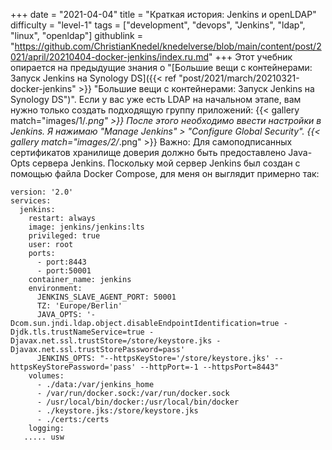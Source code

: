 +++
date = "2021-04-04"
title = "Краткая история: Jenkins и openLDAP"
difficulty = "level-1"
tags = ["development", "devops", "Jenkins", "ldap", "linux", "openldap"]
githublink = "https://github.com/ChristianKnedel/knedelverse/blob/main/content/post/2021/april/20210404-docker-jenkins/index.ru.md"
+++
Этот учебник опирается на предыдущие знания о "[Большие вещи с контейнерами: Запуск Jenkins на Synology DS]({{< ref "post/2021/march/20210321-docker-jenkins" >}} "Большие вещи с контейнерами: Запуск Jenkins на Synology DS")". Если у вас уже есть LDAP на начальном этапе, вам нужно только создать подходящую группу приложений:
{{< gallery match="images/1/*.png" >}}
После этого необходимо ввести настройки в Jenkins. Я нажимаю "Manage Jenkins" > "Configure Global Security".
{{< gallery match="images/2/*.png" >}}
Важно: Для самоподписанных сертификатов хранилище доверия должно быть предоставлено Java-Opts сервера Jenkins. Поскольку мой сервер Jenkins был создан с помощью файла Docker Compose, для меня он выглядит примерно так:
```
version: '2.0'
services:
  jenkins:
    restart: always
    image: jenkins/jenkins:lts
    privileged: true
    user: root
    ports:
      - port:8443
      - port:50001
    container_name: jenkins
    environment:
      JENKINS_SLAVE_AGENT_PORT: 50001
      TZ: 'Europe/Berlin'
      JAVA_OPTS: '-Dcom.sun.jndi.ldap.object.disableEndpointIdentification=true -Djdk.tls.trustNameService=true -Djavax.net.ssl.trustStore=/store/keystore.jks -Djavax.net.ssl.trustStorePassword=pass'
      JENKINS_OPTS: "--httpsKeyStore='/store/keystore.jks' --httpsKeyStorePassword='pass' --httpPort=-1 --httpsPort=8443"
    volumes:
      - ./data:/var/jenkins_home
      - /var/run/docker.sock:/var/run/docker.sock
      - /usr/local/bin/docker:/usr/local/bin/docker
      - ./keystore.jks:/store/keystore.jks
      - ./certs:/certs
    logging:
   ..... usw

   ```